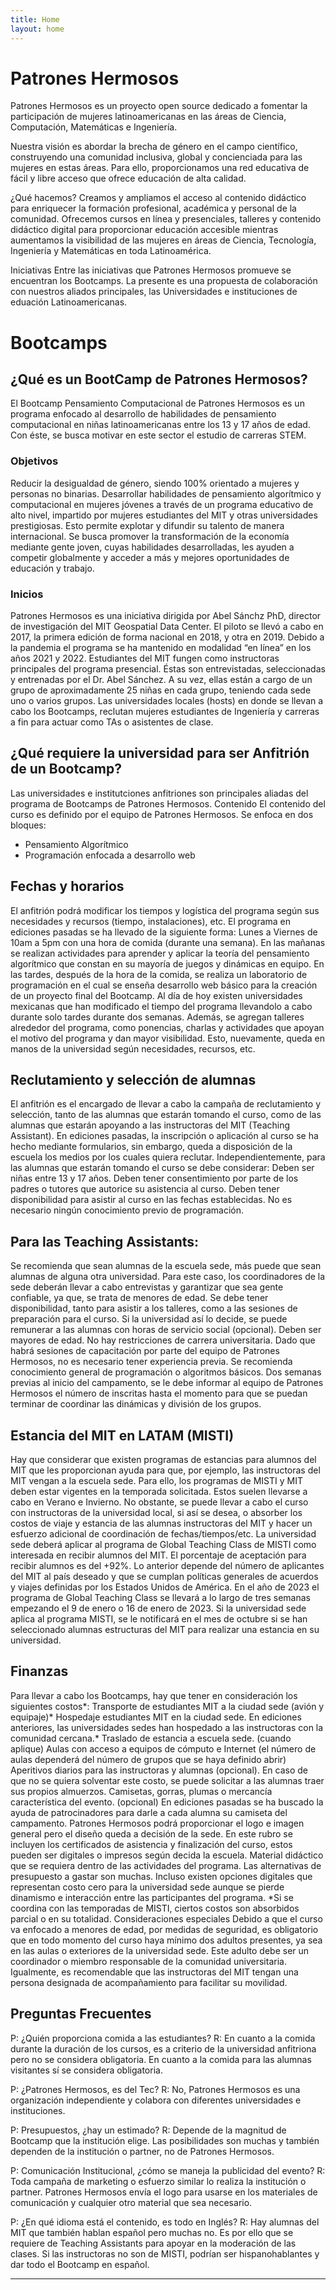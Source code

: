 ```yaml
---
title: Home
layout: home
---
```


# Patrones Hermosos
Patrones Hermosos es un proyecto open source dedicado a fomentar la participación de mujeres latinoamericanas en las áreas de Ciencia, Computación, Matemáticas e Ingeniería. 

Nuestra visión es abordar la brecha de género en el campo científico, construyendo una comunidad inclusiva, global y concienciada para las mujeres en estas áreas. Para ello, proporcionamos una red educativa de fácil y libre acceso que ofrece educación de alta calidad.

¿Qué hacemos?
Creamos y ampliamos el acceso al contenido didáctico para enriquecer la formación profesional, académica y personal de la comunidad. Ofrecemos cursos en línea y presenciales, talleres y contenido didáctico digital para proporcionar educación accesible mientras aumentamos la visibilidad de las mujeres en áreas de Ciencia, Tecnología, Ingeniería y Matemáticas en toda Latinoamérica.

Iniciativas
Entre las iniciativas que Patrones Hermosos promueve se encuentran los Bootcamps. La presente es una propuesta de colaboración con nuestros aliados principales, las Universidades e instituciones de eduación Latinoamericanas.


# Bootcamps

## ¿Qué es un BootCamp de Patrones Hermosos?

El Bootcamp Pensamiento Computacional de Patrones Hermosos es un programa enfocado al desarrollo de habilidades de pensamiento computacional en niñas latinoamericanas entre los 13 y 17 años de edad. Con éste, se busca motivar en este sector el estudio de carreras STEM.

### Objetivos 
Reducir la desigualdad de género, siendo 100% orientado a mujeres y personas no binarias. 
Desarrollar habilidades de pensamiento algorítmico y computacional en mujeres jóvenes a través de un programa educativo de alto nivel, impartido por mujeres estudiantes del MIT y otras universidades prestigiosas. Esto permite explotar y difundir su talento de manera internacional. 
Se busca promover la transformación de la economía mediante gente joven, cuyas habilidades desarrolladas, les ayuden a competir globalmente y acceder a más y mejores oportunidades de educación y trabajo.

### Inicios
Patrones Hermosos es una iniciativa dirigida por Abel Sánchz PhD, director de investigación del MIT Geospatial Data Center. El piloto se llevó a cabo en 2017, la primera edición de forma nacional en 2018, y otra en 2019. Debido a la pandemia el programa se ha mantenido en modalidad “en línea” en los años 2021 y 2022. 
Estudiantes del MIT fungen como instructoras principales del programa presencial. Éstas son entrevistadas, seleccionadas y entrenadas por el Dr. Abel Sánchez. A su vez, ellas están a cargo de un grupo de aproximadamente 25 niñas en cada grupo, teniendo cada sede uno o varios grupos. 
Las universidades locales (hosts) en donde se llevan a cabo los Bootcamps, reclutan mujeres estudiantes de Ingeniería y carreras a fin para actuar como TAs o asistentes de clase.

## ¿Qué requiere la universidad para ser Anfitrión de un Bootcamp?

Las universidades e institutciones anfitriones son principales aliadas del programa de Bootcamps de Patrones Hermosos. 
Contenido 
El contenido del curso es definido por el equipo de Patrones Hermosos. Se enfoca en dos bloques:
- Pensamiento Algorítmico
- Programación enfocada a desarrollo web

## Fechas y horarios
El anfitrión podrá modificar los tiempos y logística del programa según sus necesidades y recursos (tiempo, instalaciones), etc.
El programa en ediciones pasadas se ha llevado de la siguiente forma: 
Lunes a Viernes de 10am a 5pm con una hora de comida (durante una semana). 
En las mañanas se realizan actividades para aprender y aplicar la teoría del pensamiento algorítmico que constan en su mayoría de juegos y dinámicas en equipo.
En las tardes, después de la hora de la comida, se realiza un laboratorio de programación en el cual se enseña desarrollo web básico para la creación de un proyecto final del Bootcamp.
Al día de hoy existen universidades mexicanas que han modificado el tiempo del programa llevandolo a cabo durante solo tardes durante dos semanas. Además, se agregan talleres alrededor del programa, como ponencias, charlas y actividades que apoyan el motivo del programa y dan mayor visibilidad. 
Esto, nuevamente, queda en manos de la universidad según necesidades, recursos, etc. 
## Reclutamiento y selección de alumnas
El anfitrión es el encargado de llevar a cabo la campaña de reclutamiento y selección, tanto de las alumnas que estarán tomando el curso, como de las alumnas que estarán apoyando a las instructoras del MIT (Teaching Assistant). En ediciones pasadas, la inscripción o aplicación al curso se ha hecho mediante formularios, sin embargo, queda a disposición de la escuela los medios por los cuales quiera reclutar.
Independientemente, para las alumnas que estarán tomando el curso se debe considerar: 
Deben ser niñas entre 13 y 17 años.
Deben tener consentimiento por parte de los padres o tutores que autorice su asistencia al curso. 
Deben tener disponibilidad para asistir al curso en las fechas establecidas. 
No es necesario ningún conocimiento previo de programación. 
## Para las Teaching Assistants: 
Se recomienda que sean alumnas de la escuela sede, más puede que sean alumnas de alguna otra universidad. Para este caso, los coordinadores de la sede deberán llevar a cabo entrevistas y garantizar que sea gente confiable, ya que, se trata de menores de edad. 
Se debe tener disponibilidad, tanto para asistir a los talleres, como a las sesiones de preparación para el curso. 
Si la universidad así lo decide, se puede remunerar a las alumnas con horas de servicio social (opcional).
Deben ser mayores de edad. 
No hay restricciones de carrera universitaria. Dado que habrá sesiones de capacitación por parte del equipo de Patrones Hermosos, no es necesario tener experiencia previa. Se recomienda conocimiento general de programación o algoritmos básicos. 
Dos semanas previas al inicio del campamento, se le debe informar al equipo de Patrones Hermosos el número de inscritas hasta el momento para que se puedan terminar de coordinar las dinámicas y división de los grupos.

## Estancia del MIT en LATAM (MISTI)
Hay que considerar que existen programas de estancias para alumnos del MIT que les proporcionan ayuda para que, por ejemplo, las instructoras del MIT vengan a la escuela sede. Para ello, los programas de MISTI y MIT deben estar vigentes en la temporada solicitada. Estos suelen llevarse a cabo en Verano e Invierno. No obstante, se puede llevar a cabo el curso con instructoras de la universidad local, si así se desea, o absorber los costos de viaje y estancia de las alumnas instructoras del MIT y hacer un esfuerzo adicional de coordinación de fechas/tiempos/etc. 
La universidad sede deberá aplicar al programa de Global Teaching Class de MISTI como interesada en recibir alumnos del MIT. El porcentaje de aceptación para recibir alumnos es del +92%. Lo anterior depende del número de aplicantes del MIT al país deseado y que se cumplan políticas generales de acuerdos y viajes definidas por los Estados Unidos de América. 
En el año de 2023 el programa de Global Teaching Class se llevará a lo largo de tres semanas empezando el 9 de enero o 16 de enero de 2023. Si la universidad sede aplica al programa MISTI, se le notificará en el mes de octubre si se han seleccionado alumnas estructuras del MIT para realizar una estancia en su universidad.
## Finanzas
Para llevar a cabo los Bootcamps, hay que tener en consideración los siguientes costos*: 
Transporte de estudiantes MIT a la ciudad sede (avión y equipaje)*
Hospedaje estudiantes MIT en la ciudad sede. En ediciones anteriores, las universidades sedes han hospedado a las instructoras con la comunidad cercana.*
Traslado de estancia a escuela sede. (cuando aplique)
Aulas con acceso a equipos de cómputo e Internet (el número de aulas dependerá del número de grupos que se haya definido abrir)
Aperitivos diarios para las instructoras y alumnas (opcional). En caso de que no se quiera solventar este costo, se puede solicitar a las alumnas traer sus propios almuerzos.
Camisetas, gorras, plumas o mercancía característica del evento. (opcional) En ediciones pasadas se ha buscado la ayuda de patrocinadores para darle a cada alumna su camiseta del campamento. Patrones Hermosos podrá proporcionar el logo e imagen general pero el diseño queda a decisión de la sede. En este rubro se incluyen los certificados de asistencia y finalización del curso, estos pueden ser digitales o impresos según decida la escuela.
Material didáctico que se requiera dentro de las actividades del programa. Las alternativas de presupuesto a gastar son muchas. Incluso existen opciones digitales que representan costo cero para la universidad sede aunque se pierde dinamismo e interacción entre las participantes del programa. 
*Si se coordina con las temporadas de MISTI, ciertos costos son absorbidos parcial o en su totalidad. 
Consideraciones especiales
Debido a que el curso va enfocado a menores de edad, por medidas de seguridad, es obligatorio que en todo momento del curso haya mínimo dos adultos presentes, ya sea en las aulas o exteriores de la universidad sede. Este adulto debe ser un coordinador o miembro responsable de la comunidad universitaria. 
Igualmente, es recomendable que las instructoras del MIT tengan una persona designada de acompañamiento para facilitar su movilidad. 

## Preguntas Frecuentes 

P: ¿Quién proporciona comida a las estudiantes?
R: En cuanto a la comida durante la duración de los cursos, es a criterio de la universidad anfitriona pero no se considera obligatoria. En cuanto a la comida para las alumnas visitantes sí se considera obligatoria.

P: ¿Patrones Hermosos, es del Tec?
R: No, Patrones Hermosos es una organización independiente y colabora con diferentes universidades e instituciones.

P: Presupuestos, ¿hay un estimado?
R: Depende de la magnitud de Bootcamp que la institución elige. Las posibilidades son muchas y también dependen de la institución o partner, no de Patrones Hermosos. 

P: Comunicación Institucional, ¿cómo se maneja la publicidad del evento?
R: Toda campaña de marketing o esfuerzo similar lo realiza la institución o partner. Patrones Hermosos envía el logo para usarse en los materiales de comunicación y cualquier otro material que sea necesario.

P: ¿En qué idioma está el contenido, es todo en Inglés?
R: Hay alumnas del MIT que también hablan español pero muchas no. Es por ello que se requiere de Teaching Assistants para apoyar en la moderación de las clases. Si las instructoras no son de MISTI, podrían ser hispanohablantes y dar todo el Bootcamp en español.


----

[^1]: [It can take up to 10 minutes for changes to your site to publish after you push the changes to GitHub](https://docs.github.com/en/pages/setting-up-a-github-pages-site-with-jekyll/creating-a-github-pages-site-with-jekyll#creating-your-site).

[Just the Docs]: https://just-the-docs.github.io/just-the-docs/
[GitHub Pages]: https://docs.github.com/en/pages
[README]: https://github.com/just-the-docs/just-the-docs-template/blob/main/README.md
[Jekyll]: https://jekyllrb.com
[GitHub Pages / Actions workflow]: https://github.blog/changelog/2022-07-27-github-pages-custom-github-actions-workflows-beta/
[use this template]: https://github.com/just-the-docs/just-the-docs-template/generate
